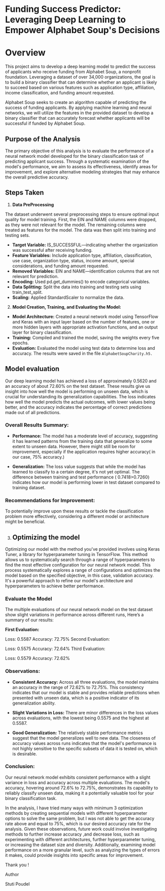 # Funding Success Predictor: Leveraging Deep Learning to Empower Alphabet Soup's Decisions

# Overview
This project aims to develop a deep learning model to predict the success of applicants who receive funding from Alphabet Soup, a nonprofit foundation. Leveraging a dataset of over 34,000 organizations, the goal is to build a binary classifier that can determine whether an applicant is likely to succeed based on various features such as application type, affiliation, income classification, and funding amount requested.

Alphabet Soup seeks to create an algorithm capable of predicting the success of funding applicants. By applying machine learning and neural networks, we will utilize the features in the provided dataset to develop a binary classifier that can accurately forecast whether applicants will be successful if funded by Alphabet Soup.

## Purpose of the Analysis
The primary objective of this analysis is to evaluate the performance of a neural network model developed for the binary classification task of predicting applicant success. Through a systematic examination of the model's performance, we aim to assess its effectiveness, identify areas for improvement, and explore alternative modeling strategies that may enhance the overall predictive accuracy.

## Steps Taken

1. **Data PreProcessing**

The dataset underwent several preprocessing steps to ensure optimal input quality for model training. First, the EIN and NAME columns were dropped, as they were not relevant for the model. The remaining columns were treated as features for the model. The data was then split into training and testing sets.

- **Target Variable:** IS_SUCCESSFUL—indicating whether the organization was successful after receiving funding.
- **Feature Variables:** Include application type, affiliation, classification, use case, organization type, status, income amount, special considerations, and funding amount requested.
- **Removed Variables:** EIN and NAME—identification columns that are not relevant for prediction.
- **Encoding:** Used pd.get_dummies() to encode categorical variables.
- **Data Splitting:** Split the data into training and testing sets using train_test_split.
- **Scaling:** Applied StandardScaler to normalize the data.

2.  **Model Creation, Training, and Evaluating the Model:**

- **Model Architecture:** Created a neural network model using TensorFlow and Keras with an input layer based on the number of features, one or more hidden layers with appropriate activation functions, and an output layer for binary classification.
- **Training:** Compiled and trained the model, saving the weights every five epochs.
- **Evaluation:** Evaluated the model using test data to determine loss and accuracy. The results were saved in the file `AlphabetSoupCharity.h5.`

 ## Model evaluation

Our deep learning model has achieved a loss of approximately 0.5620 and an accuracy of about 72.60% on the test dataset. These results give us insight into how well the model is performing on unseen data, which is crucial for understanding its generalization capabilities. The loss indicates how well the model predicts the actual outcomes, with lower values being better, and the accuracy indicates the percentage of correct predictions made out of all predictions.


### Overall Results Summary:
- **Performance:** The model has a moderate level of accuracy, suggesting it has learned patterns from the training data that generalize to some extent to unseen data. However, there might still be room for improvement, especially if the application requires higher accuracy( in our case, 75% accuracy.)

- **Generalization:** The loss value suggests that while the model has learned to classify to a certain degree, it's not yet optimal. The difference between training and test performance ( 0.7418>0.7260) indicates how our model is performing lower in test dataset compared to training dataset.

### Recommendations for Improvement:
To potentially improve upon these results or tackle the classification problem more effectively, considering a different model or architecture might be beneficial.


3.  ## Optimizing the model
Optimizing our model with the method you've provided involves using Keras Tuner, a library for hyperparameter tuning in TensorFlow. This method allows us to systematically search through a range of hyperparameters to find the most effective configuration for our neural network model. This process systematically explores a range of configurations and optimizes the model based on the specified objective, in this case, validation accuracy. It's a powerful approach to refine our model's architecture and hyperparameters to achieve better performance.


### Evaluate the Model
The multiple evaluations of our neural network model on the test dataset show slight variations in performance across different runs, Here’s a summary of our results:

**First Evaluation:**

Loss: 0.5587
Accuracy: 72.75%
Second Evaluation:

Loss: 0.5575
Accuracy: 72.64%
Third Evaluation:

Loss: 0.5579
Accuracy: 72.62%

### Observations:
- **Consistent Accuracy:** Across all three evaluations, the model maintains an accuracy in the range of 72.62% to 72.75%. This consistency indicates that our model is stable and provides reliable predictions when presented with unseen data, which is a positive indicator of its generalization ability.

- **Slight Variations in Loss:** There are minor differences in the loss values across evaluations, with the lowest being 0.5575 and the highest at 0.5587. 

- **Good Generalization:** The relatively stable performance metrics suggest that the model generalizes well to new data. The closeness of accuracy values across runs indicates that the model's performance is not highly sensitive to the specific subsets of data it is tested on, which is desirable.

### **Conclusion:**
Our neural network model exhibits consistent performance with a slight variance in loss and accuracy across multiple evaluations. The model's accuracy, hovering around 72.6% to 72.75%, demonstrates its capability to reliably classify unseen data, making it a potentially valuable tool for your binary classification task.

In the analysis, I have tried many ways with minimum 3 optimization methods by creating sequential models with different hyperparameter options to solve the same problem, but I was not able to get the accuracy rate above and equal to 75%, which is our desired accuracy rate for the analysis. 
Given these observations, future work could involve investigating methods to further increase accuracy ,and decrease loss, such as experimenting with different architectures, further hyperparameter tuning, or increasing the dataset size and diversity. Additionally, examining model performance on a more granular level, such as analyzing the types of errors it makes, could provide insights into specific areas for improvement.


Thank you !

Author

Stuti Poudel




